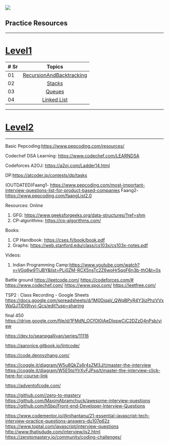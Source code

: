 ![](https://visitor-badge.glitch.me/badge?page_id=spartan4cs.cp)

## Practice Resources

---

# [Level1](2.Pepcoding/TSP2/Level1.md)

| # Sr |                                        Topics                                        |
| ---- | :----------------------------------------------------------------------------------: |
| 01   | [RecursionAndBacktracking](2.Pepcoding/TSP2/Level1.md/#recursionandbacktracking-pdf) |
| 02   |                   [Stacks](2.Pepcoding/TSP2/Level1.md/#stacks-pdf)                   |
| 03   |                  [Queues](/2.Pepcoding/TSP2/Level1.md/#queues-pdf)                   |
| 04   |                  [Linked List](/2.Pepcoding/TSP2/Level1.md/#queues-pdf)                   |

---

# [Level2](2.Pepcoding/TSP2/Level2.md)

---

Basic Pepcoding:https://www.pepcoding.com/resources/

Codechef DSA Learning: https://www.codechef.com/LEARNDSA

Codeforces A2OJ: https://a2oj.com/Ladder14.html

DP:https://atcoder.jp/contests/dp/tasks

(OUTDATED)Faang1- https://www.pepcoding.com/most-important-interview-questions-list-for-product-based-companies
Faang2- https://www.pepcoding.com/faangList2.0

Resources:
Online

1. GFG: https://www.geeksforgeeks.org/data-structures/?ref=shm
2. CP-algorithms: https://cp-algorithms.com/

Books:

1. CP Handbook: https://cses.fi/book/book.pdf
2. Graphs: https://web.stanford.edu/class/cs103x/cs103x-notes.pdf

Videos:

1. Indian Programming Camp:https://www.youtube.com/watch?v=VGq6w9TlJBY&list=PLi0ZM-RCX5nsTc2Z6woHr5qoF6n3b-thO&t=0s

Battle ground
https://leetcode.com/
https://codeforces.com/#
https://www.codechef.com/
https://www.spoj.com/
https://leetfree.com/

TSP2 : Class Recording - Google Sheets
https://docs.google.com/spreadsheets/d/1M0DjqaV_QWqBPyR4Y3jzPhzVVxWaQJTlDt9lvyi-Qcs/edit?usp=sharing

final 450
https://drive.google.com/file/d/1FMdN_OCfOI0iAeDlqswCiC2DZzD4nPsb/view

https://dev.to/seanpgallivan/series/11116

https://aaronice.gitbook.io/lintcode/

https://code.dennyzhang.com/

https://coggle.it/diagram/W5u8QkZs6r4sZM3J/t/master-the-interview
https://coggle.it/diagram/W5E5tqYlrXvFJPsq/t/master-the-interview-click-here-for-course-link

https://adventofcode.com/

https://github.com//zero-to-mastery
https://github.com/MaximAbramchuck/awesome-interview-questions
https://github.com/h5bp/Front-end-Developer-Interview-Questions

https://www.codementor.io/@nihantanu/21-essential-javascript-tech-interview-practice-questions-answers-du107p62z
https://www.toptal.com/javascript/interview-questions
http://www.thatjsdude.com/interview/js2.html
https://zerotomastery.io/community/coding-challenges/
